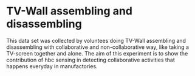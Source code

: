 # TV-Wall assembling and disassembling 
This data set was collected by voluntees doing TV-Wall assembling and disassembling with collaborative and non-collaborative way, like taking a TV-screen together and alone.
The aim of this experiment is to show the contribution of hbc sensing in detecting collaborative activities that happens everyday in manufactories. 
